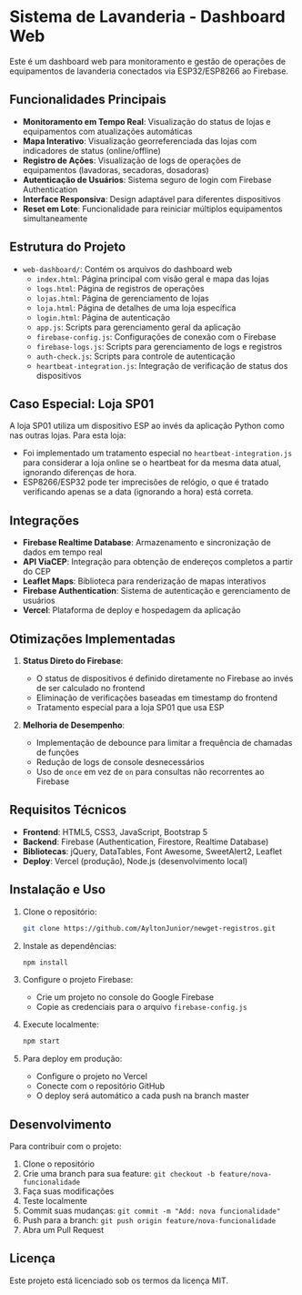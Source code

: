 # Sistema de Lavanderia - Dashboard Web

Este é um dashboard web para monitoramento e gestão de operações de equipamentos de lavanderia conectados via ESP32/ESP8266 ao Firebase.

## Funcionalidades Principais

- **Monitoramento em Tempo Real**: Visualização do status de lojas e equipamentos com atualizações automáticas
- **Mapa Interativo**: Visualização georreferenciada das lojas com indicadores de status (online/offline)
- **Registro de Ações**: Visualização de logs de operações de equipamentos (lavadoras, secadoras, dosadoras)
- **Autenticação de Usuários**: Sistema seguro de login com Firebase Authentication
- **Interface Responsiva**: Design adaptável para diferentes dispositivos
- **Reset em Lote**: Funcionalidade para reiniciar múltiplos equipamentos simultaneamente

## Estrutura do Projeto

- `web-dashboard/`: Contém os arquivos do dashboard web
  - `index.html`: Página principal com visão geral e mapa das lojas
  - `logs.html`: Página de registros de operações
  - `lojas.html`: Página de gerenciamento de lojas
  - `loja.html`: Página de detalhes de uma loja específica
  - `login.html`: Página de autenticação
  - `app.js`: Scripts para gerenciamento geral da aplicação
  - `firebase-config.js`: Configurações de conexão com o Firebase
  - `firebase-logs.js`: Scripts para gerenciamento de logs e registros
  - `auth-check.js`: Scripts para controle de autenticação
  - `heartbeat-integration.js`: Integração de verificação de status dos dispositivos

## Caso Especial: Loja SP01

A loja SP01 utiliza um dispositivo ESP ao invés da aplicação Python como nas outras lojas. Para esta loja:

- Foi implementado um tratamento especial no `heartbeat-integration.js` para considerar a loja online se o heartbeat for da mesma data atual, ignorando diferenças de hora.
- ESP8266/ESP32 pode ter imprecisões de relógio, o que é tratado verificando apenas se a data (ignorando a hora) está correta.

## Integrações

- **Firebase Realtime Database**: Armazenamento e sincronização de dados em tempo real
- **API ViaCEP**: Integração para obtenção de endereços completos a partir do CEP
- **Leaflet Maps**: Biblioteca para renderização de mapas interativos
- **Firebase Authentication**: Sistema de autenticação e gerenciamento de usuários
- **Vercel**: Plataforma de deploy e hospedagem da aplicação

## Otimizações Implementadas

1. **Status Direto do Firebase**:
   - O status de dispositivos é definido diretamente no Firebase ao invés de ser calculado no frontend
   - Eliminação de verificações baseadas em timestamp do frontend
   - Tratamento especial para a loja SP01 que usa ESP

2. **Melhoria de Desempenho**:
   - Implementação de debounce para limitar a frequência de chamadas de funções
   - Redução de logs de console desnecessários
   - Uso de `once` em vez de `on` para consultas não recorrentes ao Firebase

## Requisitos Técnicos

- **Frontend**: HTML5, CSS3, JavaScript, Bootstrap 5
- **Backend**: Firebase (Authentication, Firestore, Realtime Database)
- **Bibliotecas**: jQuery, DataTables, Font Awesome, SweetAlert2, Leaflet
- **Deploy**: Vercel (produção), Node.js (desenvolvimento local)

## Instalação e Uso

1. Clone o repositório:
   ```bash
   git clone https://github.com/AyltonJunior/newget-registros.git
   ```

2. Instale as dependências:
   ```bash
   npm install
   ```

3. Configure o projeto Firebase:
   - Crie um projeto no console do Google Firebase
   - Copie as credenciais para o arquivo `firebase-config.js`

4. Execute localmente:
   ```bash
   npm start
   ```

5. Para deploy em produção:
   - Configure o projeto no Vercel
   - Conecte com o repositório GitHub
   - O deploy será automático a cada push na branch master

## Desenvolvimento

Para contribuir com o projeto:

1. Clone o repositório
2. Crie uma branch para sua feature: `git checkout -b feature/nova-funcionalidade`
3. Faça suas modificações
4. Teste localmente
5. Commit suas mudanças: `git commit -m "Add: nova funcionalidade"`
6. Push para a branch: `git push origin feature/nova-funcionalidade`
7. Abra um Pull Request

## Licença

Este projeto está licenciado sob os termos da licença MIT. 